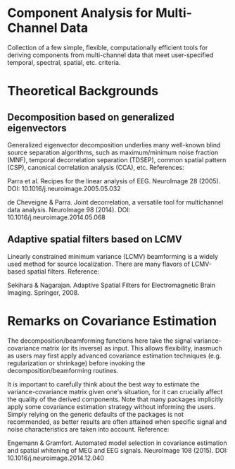 # Component Analysis for Multi-Channel Data

Collection of a few simple, flexible, computationally efficient tools for deriving components from multi-channel data that meet user-specified temporal, spectral, spatial, etc. criteria.

Theoretical Backgrounds
======

Decomposition based on generalized eigenvectors
------

Generalized eigenvector decomposition underlies many well-known blind source separation algorithms, such as maximum/minimum noise fraction (MNF), temporal decorrelation separation (TDSEP), common spatial pattern (CSP), canonical correlation analysis (CCA), etc. References:

Parra et al. Recipes for the linear analysis of EEG. NeuroImage 28 (2005). DOI: 10.1016/j.neuroimage.2005.05.032

de Cheveigne & Parra. Joint decorrelation, a versatile tool for multichannel data analysis. NeuroImage 98 (2014). DOI: 10.1016/j.neuroimage.2014.05.068

Adaptive spatial filters based on LCMV
------

Linearly constrained minimum variance (LCMV) beamforming is a widely used method for source localization. There are many flavors of LCMV-based spatial filters.  Reference:

Sekihara & Nagarajan. Adaptive Spatial Filters for Electromagnetic Brain Imaging. Springer, 2008.

Remarks on Covariance Estimation
======

The decomposition/beamforming functions here take the signal variance-covariance matrix (or its inverse) as input. This allows flexibility, inasmuch as users may first apply advanced covariance estimation techniques (e.g. regularization or shrinkage) before invoking the decomposition/beamforming routines.

It is important to carefully think about the best way to estimate the variance-covariance matrix given one's situation, for it can crucially affect the quality of the derived components. Note that many packages implicitly apply some covariance estimation strategy without informing the users. Simply relying on the generic defaults of the packages is not recommended, as better results are often attained when specific signal and noise characteristics are taken into account. Reference:

Engemann & Gramfort. Automated model selection in covariance estimation and spatial whitening of MEG and EEG signals. NeuroImage 108 (2015). DOI: 10.1016/j.neuroimage.2014.12.040
